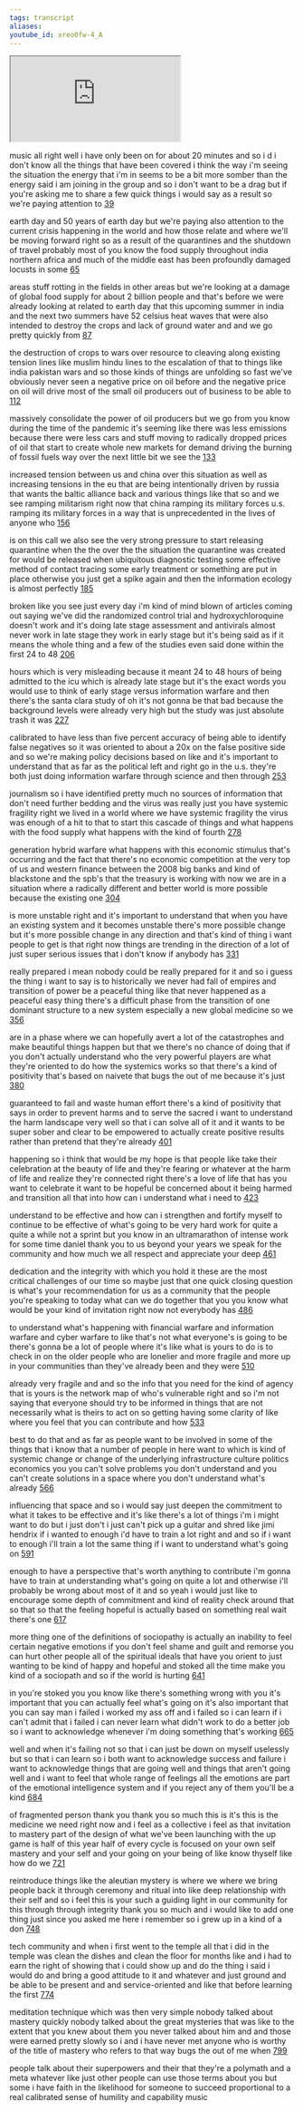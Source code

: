 ```yaml
---
tags: transcript
aliases:
youtube_id: xreo0fw-4_A
---
```


<div class="yt-container"><iframe src="https://www.youtube.com/embed/xreo0fw-4_A"></iframe></div>

music all right well i have only been on for about 20 minutes and so i d i don't know all the things that have been covered i think the way i'm seeing the situation the energy that i'm in seems to be a bit more somber than the energy said i am joining in the group and so i don't want to be a drag but if you're asking me to share a few quick things i would say as a result so we're paying attention to [39](https://www.youtube.com/watch?v=xreo0fw-4_A&t=39.559s)

earth day and 50 years of earth day but we're paying also attention to the current crisis happening in the world and how those relate and where we'll be moving forward right so as a result of the quarantines and the shutdown of travel probably most of you know the food supply throughout india northern africa and much of the middle east has been profoundly damaged locusts in some [65](https://www.youtube.com/watch?v=xreo0fw-4_A&t=65.76s)

areas stuff rotting in the fields in other areas but we're looking at a damage of global food supply for about 2 billion people and that's before we were already looking at related to earth day that this upcoming summer in india and the next two summers have 52 celsius heat waves that were also intended to destroy the crops and lack of ground water and and we go pretty quickly from [87](https://www.youtube.com/watch?v=xreo0fw-4_A&t=87.36s)

the destruction of crops to wars over resource to cleaving along existing tension lines like muslim hindu lines to the escalation of that to things like india pakistan wars and so those kinds of things are unfolding so fast we've obviously never seen a negative price on oil before and the negative price on oil will drive most of the small oil producers out of business to be able to [112](https://www.youtube.com/watch?v=xreo0fw-4_A&t=112.95s)

massively consolidate the power of oil producers but we go from you know during the time of the pandemic it's seeming like there was less emissions because there were less cars and stuff moving to radically dropped prices of oil that start to create whole new markets for demand driving the burning of fossil fuels way over the next little bit we see the [133](https://www.youtube.com/watch?v=xreo0fw-4_A&t=133.819s)

increased tension between us and china over this situation as well as increasing tensions in the eu that are being intentionally driven by russia that wants the baltic alliance back and various things like that so and we see ramping militarism right now that china ramping its military forces u.s. ramping its military forces in a way that is unprecedented in the lives of anyone who [156](https://www.youtube.com/watch?v=xreo0fw-4_A&t=156.319s)

is on this call we also see the very strong pressure to start releasing quarantine when the the over the the situation the quarantine was created for would be released when ubiquitous diagnostic testing some effective method of contact tracing some early treatment or something are put in place otherwise you just get a spike again and then the information ecology is almost perfectly [185](https://www.youtube.com/watch?v=xreo0fw-4_A&t=185.51s)

broken like you see just every day i'm kind of mind blown of articles coming out saying we've did the randomized control trial and hydroxychloroquine doesn't work and it's doing late stage assessment and antivirals almost never work in late stage they work in early stage but it's being said as if it means the whole thing and a few of the studies even said done within the first 24 to 48 [206](https://www.youtube.com/watch?v=xreo0fw-4_A&t=206.18s)

hours which is very misleading because it meant 24 to 48 hours of being admitted to the icu which is already late stage but it's the exact words you would use to think of early stage versus information warfare and then there's the santa clara study of oh it's not gonna be that bad because the background levels were already very high but the study was just absolute trash it was [227](https://www.youtube.com/watch?v=xreo0fw-4_A&t=227.81s)

calibrated to have less than five percent accuracy of being able to identify false negatives so it was oriented to about a 20x on the false positive side and so we're making policy decisions based on like and it's important to understand that as far as the political left and right go in the u.s. they're both just doing information warfare through science and then through [253](https://www.youtube.com/watch?v=xreo0fw-4_A&t=253.939s)

journalism so i have identified pretty much no sources of information that don't need further bedding and the virus was really just you have systemic fragility right we lived in a world where we have systemic fragility the virus was enough of a hit to that to start this cascade of things and what happens with the food supply what happens with the kind of fourth [278](https://www.youtube.com/watch?v=xreo0fw-4_A&t=278.479s)

generation hybrid warfare what happens with this economic stimulus that's occurring and the fact that there's no economic competition at the very top of us and western finance between the 2008 big banks and kind of blackstone and the spb's that the treasury is working with now we are in a situation where a radically different and better world is more possible because the existing one [304](https://www.youtube.com/watch?v=xreo0fw-4_A&t=304.58s)

is more unstable right and it's important to understand that when you have an existing system and it becomes unstable there's more possible change but it's more possible change in any direction and that's kind of thing i want people to get is that right now things are trending in the direction of a lot of just super serious issues that i don't know if anybody has [331](https://www.youtube.com/watch?v=xreo0fw-4_A&t=331.849s)

really prepared i mean nobody could be really prepared for it and so i guess the thing i want to say is to historically we never had fall of empires and transition of power be a peaceful thing like that never happened as a peaceful easy thing there's a difficult phase from the transition of one dominant structure to a new system especially a new global medicine so we [356](https://www.youtube.com/watch?v=xreo0fw-4_A&t=356.689s)

are in a phase where we can hopefully avert a lot of the catastrophes and make beautiful things happen but that we there's no chance of doing that if you don't actually understand who the very powerful players are what they're oriented to do how the systemics works so that there's a kind of positivity that's based on naivete that bugs the  out of me because it's just [380](https://www.youtube.com/watch?v=xreo0fw-4_A&t=380.569s)

guaranteed to fail and waste human effort there's a kind of positivity that says in order to prevent harms and to serve the sacred i want to understand the harm landscape very well so that i can solve all of it and it wants to be super sober and clear to be empowered to actually create positive results rather than pretend that they're already [401](https://www.youtube.com/watch?v=xreo0fw-4_A&t=401.09s)

happening so i think that would be my hope is that people like take their celebration at the beauty of life and they're fearing or whatever at the harm of life and realize they're connected right there's a love of life that has you want to celebrate it want to be hopeful be concerned about it being harmed and transition all that into how can i understand what i need to [423](https://www.youtube.com/watch?v=xreo0fw-4_A&t=423.08s)

understand to be effective and how can i strengthen and fortify myself to continue to be effective of what's going to be very hard work for quite a quite a while not a sprint but you know in an ultramarathon of intense work for some time daniel thank you to us beyond your years we speak for the community and how much we all respect and appreciate your deep [461](https://www.youtube.com/watch?v=xreo0fw-4_A&t=461.51s)

dedication and the integrity with which you hold it these are the most critical challenges of our time so maybe just that one quick closing question is what's your recommendation for us as a community that the people you're speaking to today what can we do together that you you know what would be your kind of invitation right now not everybody has [486](https://www.youtube.com/watch?v=xreo0fw-4_A&t=486.11s)

to understand what's happening with financial warfare and information warfare and cyber warfare to like that's not what everyone's is going to be there's gonna be a lot of people where it's like what is yours to do is to check in on the older people who are lonelier and more fragile and more  up in your communities than they've already been and they were [510](https://www.youtube.com/watch?v=xreo0fw-4_A&t=510.47s)

already very fragile and and so the info that you need for the kind of agency that is yours is the network map of who's vulnerable right and so i'm not saying that everyone should try to be informed in things that are not necessarily what is theirs to act on so getting having some clarity of like where you feel that you can contribute and how [533](https://www.youtube.com/watch?v=xreo0fw-4_A&t=533.31s)

best to do that and as far as people want to be involved in some of the things that i know that a number of people in here want to which is kind of systemic change or change of the underlying infrastructure culture politics economics you you can't solve problems you don't understand and you can't create solutions in a space where you don't understand what's already [566](https://www.youtube.com/watch?v=xreo0fw-4_A&t=566.73s)

influencing that space and so i would say just deepen the commitment to what it takes to be effective and it's like there's a lot of things i'm i might want to do but i just don't i just can't pick up a guitar and shred like jimi hendrix if i wanted to enough i'd have to train a lot right and and so if i want to enough i'll train a lot the same thing if i want to understand what's going on [591](https://www.youtube.com/watch?v=xreo0fw-4_A&t=591.24s)

enough to have a perspective that's worth anything to contribute i'm gonna have to train at understanding what's going on quite a lot and otherwise i'll probably be wrong about most of it and so yeah i would just like to encourage some depth of commitment and kind of reality check around that so that so that the feeling hopeful is actually based on something real wait there's one [617](https://www.youtube.com/watch?v=xreo0fw-4_A&t=617.43s)

more thing one of the definitions of sociopathy is actually an inability to feel certain negative emotions if you don't feel shame and guilt and remorse you can hurt other people all of the spiritual ideals that have you orient to just wanting to be kind of happy and hopeful and stoked all the time make you kind of a sociopath and so if the world is hurting [641](https://www.youtube.com/watch?v=xreo0fw-4_A&t=641.97s)

in you're stoked you you know like there's something wrong with you it's important that you can actually feel what's going on it's also important that you can say man i failed i worked my ass off and i failed so i can learn if i can't admit that i failed i can never learn what didn't work to do a better job so i want to acknowledge whenever i'm doing something that's working [665](https://www.youtube.com/watch?v=xreo0fw-4_A&t=665.58s)

well and when it's failing not so that i can just be down on myself uselessly but so that i can learn so i both want to acknowledge success and failure i want to acknowledge things that are going well and things that aren't going well and i want to feel that whole range of feelings all the emotions are part of the emotional intelligence system and if you reject any of them you'll be a kind [684](https://www.youtube.com/watch?v=xreo0fw-4_A&t=684.21s)

of fragmented person thank you thank you so much this is it's this is the medicine we need right now and i feel as a collective i feel as that invitation to mastery part of the design of what we've been launching with the up game is half of this year half of every cycle is focused on your own self mastery and your self and your going on your being of like know thyself like how do we [721](https://www.youtube.com/watch?v=xreo0fw-4_A&t=721.68s)

reintroduce things like the aleutian mystery is where we where we bring people back it through ceremony and ritual into like deep relationship with their self and so i feel this is your such a guiding light in our community for this through through integrity thank you so much and i would like to add one thing just since you asked me here i remember so i grew up in a kind of a don [748](https://www.youtube.com/watch?v=xreo0fw-4_A&t=748.61s)

tech community and when i first went to the temple all that i did in the temple was clean the dishes and clean the  floor for months like and i had to earn the right of showing that i could show up and do the thing i said i would do and bring a good attitude to it and whatever and just ground and be able to be present and and service-oriented and like that before learning the first [774](https://www.youtube.com/watch?v=xreo0fw-4_A&t=774.54s)

meditation technique which was then very simple nobody talked about mastery quickly nobody talked about the great mysteries that was like to the extent that you knew about them you never talked about him and and those were earned pretty slowly so i and i have never met anyone who is worthy of the title of mastery who refers to that way bugs the out of me when [799](https://www.youtube.com/watch?v=xreo0fw-4_A&t=799.139s)

people talk about their superpowers and their that they're a polymath and a meta whatever like just other people can use those terms about you but some i have faith in the likelihood for someone to succeed proportional to a real calibrated sense of humility and capability music